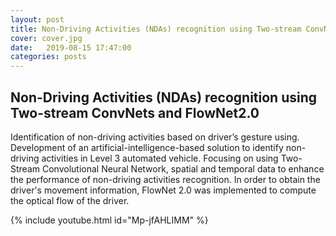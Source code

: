 ```yaml
---
layout: post
title: Non-Driving Activities (NDAs) recognition using Two-stream ConvNets and FlowNet2.0
cover: cover.jpg
date:   2019-08-15 17:47:00
categories: posts
---
```


## Non-Driving Activities (NDAs) recognition using Two-stream ConvNets and FlowNet2.0

Identification of non-driving activities based on driver’s gesture using. Development of an
artificial-intelligence-based solution to identify non-driving activities in Level 3 automated vehicle.
Focusing on using Two-Stream Convolutional Neural Network, spatial and temporal data to enhance
the performance of non-driving activities recognition. In order to obtain the driver's movement information, FlowNet 2.0 
was implemented to compute the optical flow of the driver.

	
{% include youtube.html id="Mp-jfAHLIMM" %}
